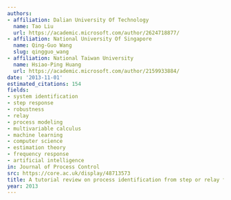 ```yaml
---
authors:
- affiliation: Dalian University Of Technology
  name: Tao Liu
  url: https://academic.microsoft.com/author/2624718877/
- affiliation: National University Of Singapore
  name: Qing-Guo Wang
  slug: qingguo_wang
- affiliation: National Taiwan University
  name: Hsiao-Ping Huang
  url: https://academic.microsoft.com/author/2159933884/
date: '2013-11-01'
estimated_citations: 154
fields:
- system identification
- step response
- robustness
- relay
- process modeling
- multivariable calculus
- machine learning
- computer science
- estimation theory
- frequency response
- artificial intelligence
in: Journal of Process Control
src: https://core.ac.uk/display/48713573
title: A tutorial review on process identification from step or relay feedback test
year: 2013
---
```


